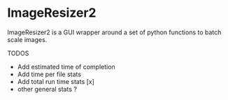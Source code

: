 ImageResizer2
====================================

ImageResizer2 is a GUI wrapper around a set of python functions
to batch scale images.

TODOS
- Add estimated time of completion
- Add time per file stats
- Add total run time stats [x]
- other general stats ?